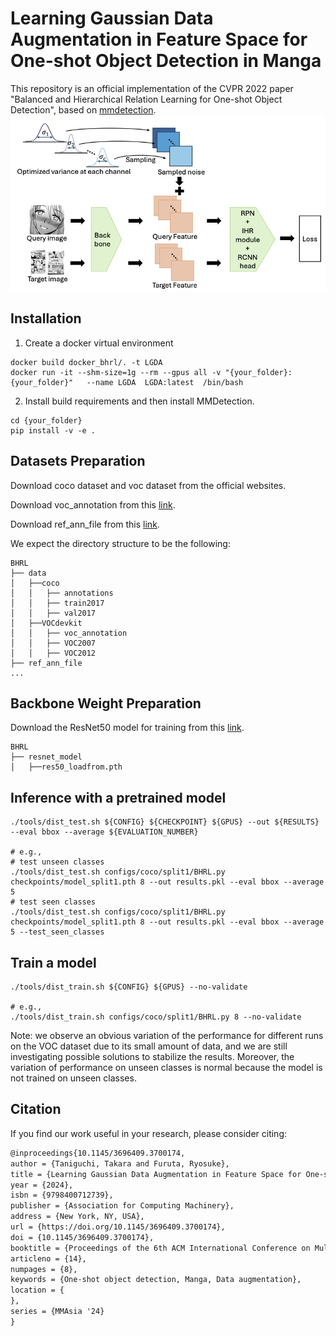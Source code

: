 # Learning Gaussian Data Augmentation in Feature Space for One-shot Object Detection in Manga

This repository is an official implementation of the CVPR 2022 paper "Balanced and Hierarchical Relation Learning for One-shot Object Detection", based on [mmdetection](https://github.com/open-mmlab/mmdetection).
![BHRL](images/architecture.png)

## Installation

1. Create a docker virtual environment 

```shell
docker build docker_bhrl/. -t LGDA
docker run -it --shm-size=1g --rm --gpus all -v "{your_folder}:{your_folder}"   --name LGDA  LGDA:latest  /bin/bash 
```

2. Install build requirements and then install MMDetection.

```shell
cd {your_folder}
pip install -v -e . 
```

## Datasets Preparation

Download coco dataset and voc dataset from the official websites. 

Download voc_annotation from this [link](https://drive.google.com/drive/folders/1czLhPw65ILmiGU8z95qHGkVTi0EdTGiJ?usp=sharing).

Download ref_ann_file from this [link](https://drive.google.com/drive/folders/1GztcOl8ltCVv9YJdhuvFZq15LTwxWJ7M?usp=sharing).

We expect the directory structure to be the following:
```
BHRL
├── data
│   ├──coco
│   │   ├── annotations
│   │   ├── train2017
│   │   ├── val2017
│   ├──VOCdevkit
│   │   ├── voc_annotation
│   │   ├── VOC2007
│   │   ├── VOC2012
├── ref_ann_file
...
```

## Backbone Weight Preparation

Download the ResNet50 model for training from this [link](https://drive.google.com/file/d/1tcRtU-CBu1q00cnnZ6jiF2vvQCzY0a4P/view?usp=sharing).

```
BHRL
├── resnet_model
│   ├──res50_loadfrom.pth
```

## Inference with a pretrained model
```shell
./tools/dist_test.sh ${CONFIG} ${CHECKPOINT} ${GPUS} --out ${RESULTS} --eval bbox --average ${EVALUATION_NUMBER}

# e.g.,
# test unseen classes
./tools/dist_test.sh configs/coco/split1/BHRL.py checkpoints/model_split1.pth 8 --out results.pkl --eval bbox --average 5
# test seen classes
./tools/dist_test.sh configs/coco/split1/BHRL.py checkpoints/model_split1.pth 8 --out results.pkl --eval bbox --average 5 --test_seen_classes
```


## Train a model
```shell
./tools/dist_train.sh ${CONFIG} ${GPUS} --no-validate

# e.g.,
./tools/dist_train.sh configs/coco/split1/BHRL.py 8 --no-validate
```
Note: we observe an obvious variation of the performance for different runs on the VOC dataset due to its small amount of data, and we are still investigating possible solutions to stabilize the results. Moreover, the variation of performance on unseen classes is normal because the model is not trained on unseen classes.


## Citation
If you find our work useful in your research, please consider citing:

```latex
@inproceedings{10.1145/3696409.3700174,
author = {Taniguchi, Takara and Furuta, Ryosuke},
title = {Learning Gaussian Data Augmentation in Feature Space for One-shot Object Detection in Manga},
year = {2024},
isbn = {9798400712739},
publisher = {Association for Computing Machinery},
address = {New York, NY, USA},
url = {https://doi.org/10.1145/3696409.3700174},
doi = {10.1145/3696409.3700174},
booktitle = {Proceedings of the 6th ACM International Conference on Multimedia in Asia},
articleno = {14},
numpages = {8},
keywords = {One-shot object detection, Manga, Data augmentation},
location = {
},
series = {MMAsia '24}
}
```
